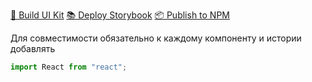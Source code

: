 [🔘 Build UI Kit](https://github.com/abricos000/ui-kit-antd/actions/workflows/yourfile.yml?query=workflow_dispatch+inputs.job_to_run:build)
[📚 Deploy Storybook](https://github.com/abricos000/ui-kit-antd/actions/workflows/yourfile.yml?query=workflow_dispatch+inputs.job_to_run:deploy-storybook)
[📦 Publish to NPM](https://github.com/abricos000/ui-kit-antd/actions/workflows/yourfile.yml?query=workflow_dispatch+inputs.job_to_run:publish-npm)

Для совместимости обязательно к каждому компоненту и истории добавлять 

```js
import React from "react";
```


